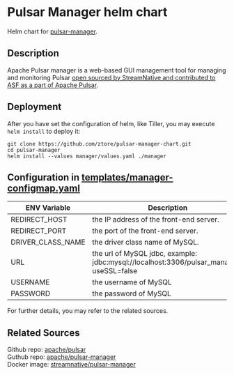 # Pulsar Manager helm chart
Helm chart for [pulsar-manager](https://github.com/apache/pulsar-manager).

## Description

Apache Pulsar manager is a web-based GUI management tool for managing and monitoring Pulsar [open sourced by StreamNative and contributed to ASF as a part of Apache Pulsar](https://medium.com/streamnative/pulsar-manager-open-source-f2bd1e64d3b2).

## Deployment

After you have set the configuration of helm, like Tiller, you may execute `helm install` to deploy it:

```
git clone https://github.com/ztore/pulsar-manager-chart.git
cd pulsar-manager
helm install --values manager/values.yaml ./manager
```

## Configuration in [templates/manager-configmap.yaml](templates/manager-configmap.yaml)

 ENV Variable      | Description                                                                             |
------------------ | --------------------------------------------------------------------------------------- |
 REDIRECT_HOST     | the IP address of the front-end server.                                                 |
 REDIRECT_PORT     | the port of the front-end server.                                                       |
 DRIVER_CLASS_NAME | the driver class name of MySQL.                                                         |
 URL               | the url of MySQL jdbc, example: jdbc:mysql://localhost:3306/pulsar_manager?useSSL=false |
 USERNAME          | the username of MySQL                                                                   |
 PASSWORD          | the password of MySQL                                                                   |

For further details, you may refer to the related sources.

## Related Sources

Github repo: [apache/pulsar](https://github.com/apache/pulsar)  
Guthub repo: [apache/pulsar-manager](https://github.com/apache/pulsar-manager)  
Docker image: [streamnative/pulsar-manager](https://hub.docker.com/r/streamnative/pulsar-manager)  
